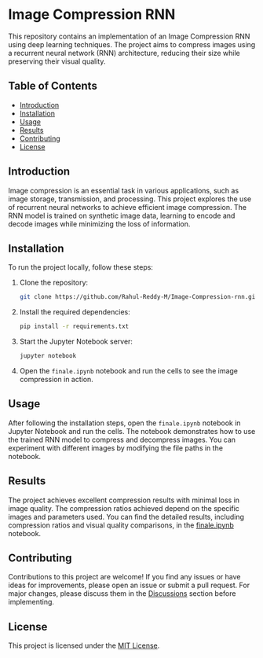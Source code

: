# Image Compression RNN

This repository contains an implementation of an Image Compression RNN using deep learning techniques. The project aims to compress images using a recurrent neural network (RNN) architecture, reducing their size while preserving their visual quality.

## Table of Contents

- [Introduction](#introduction)
- [Installation](#installation)
- [Usage](#usage)
- [Results](#results)
- [Contributing](#contributing)
- [License](#license)

## Introduction

Image compression is an essential task in various applications, such as image storage, transmission, and processing. This project explores the use of recurrent neural networks to achieve efficient image compression. The RNN model is trained on synthetic image data, learning to encode and decode images while minimizing the loss of information.

## Installation

To run the project locally, follow these steps:

1. Clone the repository:

   ```bash
   git clone https://github.com/Rahul-Reddy-M/Image-Compression-rnn.git
   ```

2. Install the required dependencies:

   ```bash
   pip install -r requirements.txt
   ```

3. Start the Jupyter Notebook server:

   ```bash
   jupyter notebook
   ```

4. Open the `finale.ipynb` notebook and run the cells to see the image compression in action.

## Usage

After following the installation steps, open the `finale.ipynb` notebook in Jupyter Notebook and run the cells. The notebook demonstrates how to use the trained RNN model to compress and decompress images. You can experiment with different images by modifying the file paths in the notebook.

## Results

The project achieves excellent compression results with minimal loss in image quality. The compression ratios achieved depend on the specific images and parameters used. You can find the detailed results, including compression ratios and visual quality comparisons, in the [finale.ipynb](finale.ipynb) notebook.

## Contributing

Contributions to this project are welcome! If you find any issues or have ideas for improvements, please open an issue or submit a pull request. For major changes, please discuss them in the [Discussions](https://github.com/Rahul-Reddy-M/Image-Compression-rnn/discussions) section before implementing.

## License

This project is licensed under the [MIT License](LICENSE).
```

